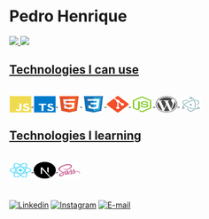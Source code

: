 # Pedro Henrique

<div>
  <a href="https://github.com/pedro-henrique-sb"/>
  <img height="180em" src="https://github-readme-stats.vercel.app/api?username=pedro-henrique-sb&count_private=true&show_icons=true&theme=vue-dark&bg_color=121212&text_color=C5C5C5"/>
  <img height="180em" src="https://github-readme-stats.vercel.app/api/top-langs/?username=pedro-henrique-sb&layout=compact&theme=vue-dark&bg_color=121212&text_color=C5C5C5"/>
</div>

## Technologies I can use

<div style="display: inline_block"><br>
  <img align="center" alt="JavaScript" height="30" width="40" src="https://raw.githubusercontent.com/devicons/devicon/master/icons/javascript/javascript-plain.svg">
  <img align="center" alt="TypeScript" height="30" width="40" src="https://raw.githubusercontent.com/devicons/devicon/master/icons/typescript/typescript-plain.svg">
  <img align="center" alt="HTML" height="30" width="40" src="https://raw.githubusercontent.com/devicons/devicon/master/icons/html5/html5-original.svg">
  <img align="center" alt="CSS" height="30" width="40" src="https://raw.githubusercontent.com/devicons/devicon/master/icons/css3/css3-original.svg">
  <img align="center" alt="GIT" height="30" width="40" src="https://raw.githubusercontent.com/devicons/devicon/master/icons/git/git-original.svg">
  <img align="center" alt="NodeJS" height="30" width="40" src="https://raw.githubusercontent.com/devicons/devicon/master/icons/nodejs/nodejs-original.svg">
  <img align="center" alt="WordPress" height="30" width="40" src="https://raw.githubusercontent.com/devicons/devicon/master/icons/wordpress/wordpress-plain.svg">
  <img align="center" alt="Electron" height="30" width="40" src="https://raw.githubusercontent.com/devicons/devicon/master/icons/electron/electron-original.svg">
</div>

## Technologies I learning

<div style="display: inline_block"><br>
  <img align="center" alt="React" height="30" width="40" src="https://raw.githubusercontent.com/devicons/devicon/master/icons/react/react-original.svg">
  <img align="center" alt="NextJS" height="30" width="40" src="https://raw.githubusercontent.com/devicons/devicon/master/icons/nextjs/nextjs-original.svg">
  <img align="center" alt="Sass" height="30" width="40" src="https://raw.githubusercontent.com/devicons/devicon/master/icons/sass/sass-original.svg">
</div>

<h1></h1>

[![Linkedin](https://img.shields.io/badge/-Pedro_Henrique-399d70?style=for-the-badge&logo=linkedin&logoColor=white&link=https://www.linkedin.com/in/pedro-henrique-sb/)](https://linkedin.com/in/pedro-henrique-sb)
[![Instagram](https://img.shields.io/badge/-pedro__henrique__silva__b-399d70?style=for-the-badge&logo=instagram&logoColor=white&link=https://www.instagram.com/pedro_bezerra_dev_freelancer/)](https://www.instagram.com/pedro_bezerra_dev_freelancer/)
[![E-mail](https://img.shields.io/badge/-pyter.dev@gmail.com-399d70?style=for-the-badge&logo=gmail&logoColor=white&link=mailto:pyter.dev@gmail.com)](mailto:pyter.dev@gmail.com)

